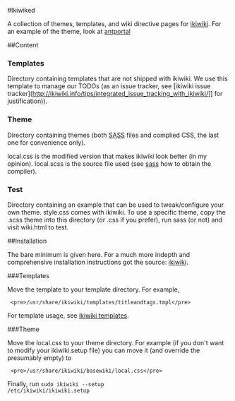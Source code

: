 #Ikiwiked



A collection of themes, templates, and wiki directive pages for [ikiwiki](http://ikiwiki.info). For an example of the theme, look at [antportal](https://antportal.com/wiki)


##Content


### Templates

Directory containing templates that are not shipped with ikiwiki. We use this template to manage our TODOs (as an issue tracker, see [ikiwiki issue tracker](http://ikiwiki.info/tips/integrated_issue_tracking_with_ikiwiki/]] for justification)).

### Theme

Directory containing themes (both [SASS](http://sass-lang.com/) files and complied CSS, the last one for convenience only). 

local.css is the modified version that makes ikiwiki look better (in my opinion).
local.scss is the source file used (see [sass](http://sass-lang.com/) how to obtain the compiler).

### Test

Directory containing an example that can be used to tweak/configure your own theme. style.css comes with ikiwiki. To use a specific theme, copy the .scss theme into this directory (or .css if you prefer), run sass (or not) and visit wiki.html to test.


##Installation



The bare minimum is given here. For a much more indepth and comprehensive installation instructions got the source: [ikiwiki](http://ikiwiki.info).

###Templates

Move the template to your template directory. For example,

     <pre>/usr/share/ikiwiki/templates/titleandtags.tmpl</pre>

For template usage, see [ikiwiki templates](http://ikiwiki.info/ikiwiki/directive/template/).

###Theme

Move the local.css to your theme directory. For example (if you don't want to modify your ikiwiki.setup file) you can move it (and override the presumably empty) to

     <pre>/usr/share/ikiwiki/basewiki/local.css</pre>

Finally, run <code>sudo ikiwiki --setup /etc/ikiwiki/ikiwiki.setup</code>
